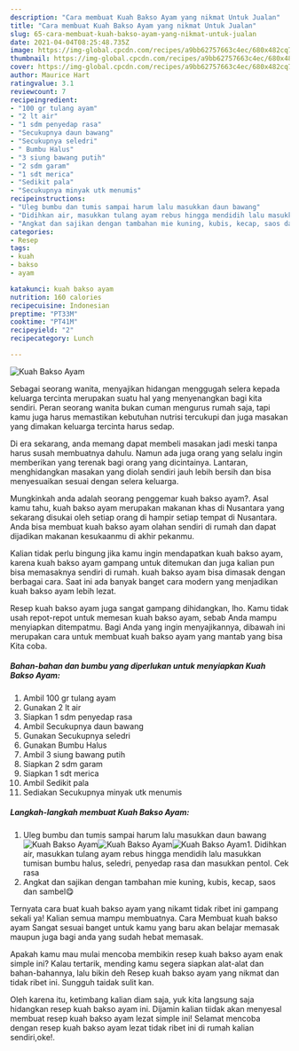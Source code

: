 ```yaml
---
description: "Cara membuat Kuah Bakso Ayam yang nikmat Untuk Jualan"
title: "Cara membuat Kuah Bakso Ayam yang nikmat Untuk Jualan"
slug: 65-cara-membuat-kuah-bakso-ayam-yang-nikmat-untuk-jualan
date: 2021-04-04T08:25:48.735Z
image: https://img-global.cpcdn.com/recipes/a9bb62757663c4ec/680x482cq70/kuah-bakso-ayam-foto-resep-utama.jpg
thumbnail: https://img-global.cpcdn.com/recipes/a9bb62757663c4ec/680x482cq70/kuah-bakso-ayam-foto-resep-utama.jpg
cover: https://img-global.cpcdn.com/recipes/a9bb62757663c4ec/680x482cq70/kuah-bakso-ayam-foto-resep-utama.jpg
author: Maurice Hart
ratingvalue: 3.1
reviewcount: 7
recipeingredient:
- "100 gr tulang ayam"
- "2 lt air"
- "1 sdm penyedap rasa"
- "Secukupnya daun bawang"
- "Secukupnya seledri"
- " Bumbu Halus"
- "3 siung bawang putih"
- "2 sdm garam"
- "1 sdt merica"
- "Sedikit pala"
- "Secukupnya minyak utk menumis"
recipeinstructions:
- "Uleg bumbu dan tumis sampai harum lalu masukkan daun bawang"
- "Didihkan air, masukkan tulang ayam rebus hingga mendidih lalu masukkan tumisan bumbu halus, seledri, penyedap rasa dan masukkan pentol. Cek rasa"
- "Angkat dan sajikan dengan tambahan mie kuning, kubis, kecap, saos dan sambel😋"
categories:
- Resep
tags:
- kuah
- bakso
- ayam

katakunci: kuah bakso ayam 
nutrition: 160 calories
recipecuisine: Indonesian
preptime: "PT33M"
cooktime: "PT41M"
recipeyield: "2"
recipecategory: Lunch

---
```



![Kuah Bakso Ayam](https://img-global.cpcdn.com/recipes/a9bb62757663c4ec/680x482cq70/kuah-bakso-ayam-foto-resep-utama.jpg)

Sebagai seorang wanita, menyajikan hidangan menggugah selera kepada keluarga tercinta merupakan suatu hal yang menyenangkan bagi kita sendiri. Peran seorang  wanita bukan cuman mengurus rumah saja, tapi kamu juga harus memastikan kebutuhan nutrisi tercukupi dan juga masakan yang dimakan keluarga tercinta harus sedap.

Di era  sekarang, anda memang dapat membeli masakan jadi meski tanpa harus susah membuatnya dahulu. Namun ada juga orang yang selalu ingin memberikan yang terenak bagi orang yang dicintainya. Lantaran, menghidangkan masakan yang diolah sendiri jauh lebih bersih dan bisa menyesuaikan sesuai dengan selera keluarga. 



Mungkinkah anda adalah seorang penggemar kuah bakso ayam?. Asal kamu tahu, kuah bakso ayam merupakan makanan khas di Nusantara yang sekarang disukai oleh setiap orang di hampir setiap tempat di Nusantara. Anda bisa membuat kuah bakso ayam olahan sendiri di rumah dan dapat dijadikan makanan kesukaanmu di akhir pekanmu.

Kalian tidak perlu bingung jika kamu ingin mendapatkan kuah bakso ayam, karena kuah bakso ayam gampang untuk ditemukan dan juga kalian pun bisa memasaknya sendiri di rumah. kuah bakso ayam bisa dimasak dengan berbagai cara. Saat ini ada banyak banget cara modern yang menjadikan kuah bakso ayam lebih lezat.

Resep kuah bakso ayam juga sangat gampang dihidangkan, lho. Kamu tidak usah repot-repot untuk memesan kuah bakso ayam, sebab Anda mampu menyiapkan ditempatmu. Bagi Anda yang ingin menyajikannya, dibawah ini merupakan cara untuk membuat kuah bakso ayam yang mantab yang bisa Kita coba.

<!--inarticleads1-->

##### Bahan-bahan dan bumbu yang diperlukan untuk menyiapkan Kuah Bakso Ayam:

1. Ambil 100 gr tulang ayam
1. Gunakan 2 lt air
1. Siapkan 1 sdm penyedap rasa
1. Ambil Secukupnya daun bawang
1. Gunakan Secukupnya seledri
1. Gunakan  Bumbu Halus
1. Ambil 3 siung bawang putih
1. Siapkan 2 sdm garam
1. Siapkan 1 sdt merica
1. Ambil Sedikit pala
1. Sediakan Secukupnya minyak utk menumis




<!--inarticleads2-->

##### Langkah-langkah membuat Kuah Bakso Ayam:

1. Uleg bumbu dan tumis sampai harum lalu masukkan daun bawang
<img src="https://img-global.cpcdn.com/steps/05662397dd0b1783/160x128cq70/kuah-bakso-ayam-langkah-memasak-1-foto.jpg" alt="Kuah Bakso Ayam"><img src="https://img-global.cpcdn.com/steps/9873260bafa082c0/160x128cq70/kuah-bakso-ayam-langkah-memasak-1-foto.jpg" alt="Kuah Bakso Ayam"><img src="https://img-global.cpcdn.com/steps/1af844ca451e1217/160x128cq70/kuah-bakso-ayam-langkah-memasak-1-foto.jpg" alt="Kuah Bakso Ayam">1. Didihkan air, masukkan tulang ayam rebus hingga mendidih lalu masukkan tumisan bumbu halus, seledri, penyedap rasa dan masukkan pentol. Cek rasa
1. Angkat dan sajikan dengan tambahan mie kuning, kubis, kecap, saos dan sambel😋




Ternyata cara buat kuah bakso ayam yang nikamt tidak ribet ini gampang sekali ya! Kalian semua mampu membuatnya. Cara Membuat kuah bakso ayam Sangat sesuai banget untuk kamu yang baru akan belajar memasak maupun juga bagi anda yang sudah hebat memasak.

Apakah kamu mau mulai mencoba membikin resep kuah bakso ayam enak simple ini? Kalau tertarik, mending kamu segera siapkan alat-alat dan bahan-bahannya, lalu bikin deh Resep kuah bakso ayam yang nikmat dan tidak ribet ini. Sungguh taidak sulit kan. 

Oleh karena itu, ketimbang kalian diam saja, yuk kita langsung saja hidangkan resep kuah bakso ayam ini. Dijamin kalian tiidak akan menyesal membuat resep kuah bakso ayam lezat simple ini! Selamat mencoba dengan resep kuah bakso ayam lezat tidak ribet ini di rumah kalian sendiri,oke!.


